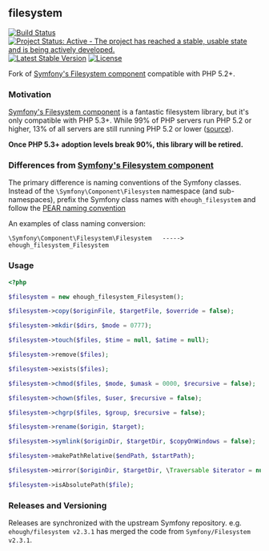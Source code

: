 ## filesystem

[![Build Status](https://secure.travis-ci.org/ehough/filesystem.png)](http://travis-ci.org/ehough/filesystem)
[![Project Status: Active - The project has reached a stable, usable state and is being actively developed.](http://www.repostatus.org/badges/latest/active.svg)](http://www.repostatus.org/#active)
[![Latest Stable Version](https://poser.pugx.org/ehough/filesystem/v/stable)](https://packagist.org/packages/ehough/filesystem)
[![License](https://poser.pugx.org/ehough/filesystem/license)](https://packagist.org/packages/ehough/filesystem)

Fork of [Symfony's Filesystem component](https://github.com/symfony/Filesystem) compatible with PHP 5.2+.

### Motivation

[Symfony's Filesystem component](https://github.com/symfony/Filesystem) is a fantastic filesystem library,
but it's only compatible with PHP 5.3+. While 99% of PHP servers run PHP 5.2 or higher,
13% of all servers are still running PHP 5.2 or lower ([source](http://w3techs.com/technologies/details/pl-php/5/all)).

**Once PHP 5.3+ adoption levels break 90%, this library will be retired.**

### Differences from [Symfony's Filesystem component](https://github.com/symfony/EventDispatcher)

The primary difference is naming conventions of the Symfony classes.
Instead of the `\Symfony\Component\Filesystem` namespace (and sub-namespaces), prefix the Symfony class names
with `ehough_filesystem` and follow the [PEAR naming convention](http://pear.php.net/manual/en/standards.php)

An examples of class naming conversion:

    \Symfony\Component\Filesystem\Filesystem   ----->    ehough_filesystem_Filesystem

### Usage

```php
<?php

$filesystem = new ehough_filesystem_Filesystem();

$filesystem->copy($originFile, $targetFile, $override = false);

$filesystem->mkdir($dirs, $mode = 0777);

$filesystem->touch($files, $time = null, $atime = null);

$filesystem->remove($files);

$filesystem->exists($files);

$filesystem->chmod($files, $mode, $umask = 0000, $recursive = false);

$filesystem->chown($files, $user, $recursive = false);

$filesystem->chgrp($files, $group, $recursive = false);

$filesystem->rename($origin, $target);

$filesystem->symlink($originDir, $targetDir, $copyOnWindows = false);

$filesystem->makePathRelative($endPath, $startPath);

$filesystem->mirror($originDir, $targetDir, \Traversable $iterator = null, $options = array());

$filesystem->isAbsolutePath($file);
```

### Releases and Versioning

Releases are synchronized with the upstream Symfony repository. e.g. `ehough/filesystem v2.3.1` has merged the code
from `Symfony/Filesystem v2.3.1`.
